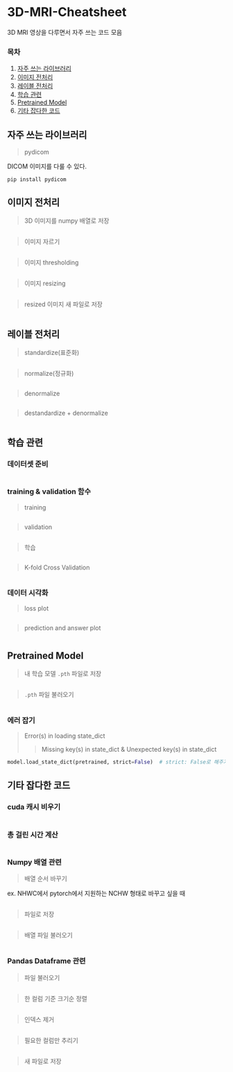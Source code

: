 # 3D-MRI-Cheatsheet
3D MRI 영상을 다루면서 자주 쓰는 코드 모음

### 목차
1. [자주 쓰는 라이브러리](#자주-쓰는-라이브러리)
2. [이미지 전처리](#이미지-전처리)
3. [레이블 전처리](#레이블-전처리)
4. [학습 관련](#학습-관련)
5. [Pretrained Model](#Pretrained-Model)
6. [기타 잡다한 코드](#기타-잡다한-코드)


## 자주 쓰는 라이브러리

> pydicom

DICOM 이미지를 다룰 수 있다.

```console
pip install pydicom
```

## 이미지 전처리

> 3D 이미지를 numpy 배열로 저장
```python
```

> 이미지 자르기
```python
```

> 이미지 thresholding
```python
```

> 이미지 resizing
```python
```

> resized 이미지 새 파일로 저장
```python
```

## 레이블 전처리

> standardize(표준화)
```python
```

> normalize(정규화)
```python
```

> denormalize
```python
```

> destandardize + denormalize
```python
```

## 학습 관련

### 데이터셋 준비
```python
```

### training & validation 함수

> training
```python
```

> validation
```python
```

> 학습
```python
```

> K-fold Cross Validation
```python
```

### 데이터 시각화

> loss plot
```python
```

> prediction and answer plot
```python
```

## Pretrained Model

> 내 학습 모델 `.pth` 파일로 저장
```python
```

> `.pth` 파일 불러오기
```python
````

### 에러 잡기

> Error(s) in loading state_dict
>> Missing key(s) in state_dict & Unexpected key(s) in state_dict
```python
model.load_state_dict(pretrained, strict=False)  # strict: False로 해주기
```

## 기타 잡다한 코드

### cuda 캐시 비우기
```python
```

### 총 걸린 시간 계산
```python
```

### Numpy 배열 관련

> 배열 순서 바꾸기

ex. NHWC에서 pytorch에서 지원하는 NCHW 형태로 바꾸고 싶을 때
```python
```

> 파일로 저장
```python
```

> 배열 파일 불러오기
```python
```

### Pandas Dataframe 관련

> 파일 불러오기
```python
```

> 한 컬럼 기준 크기순 정렬
```python
```

> 인덱스 제거
```python
```

> 필요한 컬럼만 추리기
```python
```

> 새 파일로 저장
```python
```

